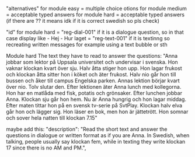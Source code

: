 "alternatives" for module easy = multiple choice otions
               for module medium = acceptable typed answers
               for module hard = acceptable typed answers
               (if there are ?? it means idk if it is correct swedish so pls check)

"id" for module hard = "reg-dial-001" if it is a dialogue question, so in that case display like - Hej
                                       - Hur laget
                     = "reg-text-001" if it is textinng
                     so recreating written messages for example using a text bubble or sth 

Module hard 
The text they have to read to answer the questions:
"Anna jobbar som lektor på Uppsala universitet och undervisar i svenska. Hon vaknar klockan kvart över sju. Halv åtta stiger hon upp. Hon lagar frukost och klockan åtta sitter hon i köket och äter frukost. Halv nio går hon till bussen och åker till campus Engelska parken. Annas lektion börjar kvart över nio. Tolv slutar den. Efter lektionen äter Anna lunch med kollegorna. Hon har en matlåda med fisk, potatis och grönsaker. Efter lunchen jobbar Anna. Klockan sju går hon hem. Nu är Anna hungrig och hon lagar middag. Efter maten tittar hon på en svensk tv-serie på SvtPlay. Klockan halv elva går hon och lägger sig. Hon läser en bok, men hon är jättetrött. Hon somnar och sover hela natten till klockan 7.15"

maybe add this: 
            "description": "Read the short text and answer the questions in dialogue or written format as if you are Anna. In Swedish, when talking, people usually say klockan fem, while in texting they write klockan 17 since there is no AM and PM.",
